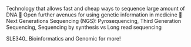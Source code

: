 Technology that allows fast and cheap ways to sequence large amount of DNA  Open further avenues for using genetic information in medicine  Next Generations Sequencing (NGS): Pyrosequencing, Third Generation Sequencing, Sequencing by synthesis vs Long read sequencing

SLE340_ Bioinformatics and Genomic for more!